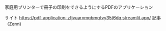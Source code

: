 家庭用プリンターで冊子の印刷をできるようにするPDFのアプリケーション

サイト
https://pdf-application-zfjvuarvmqbmqtvy35t6dq.streamlit.app/
記事（Zenn)
